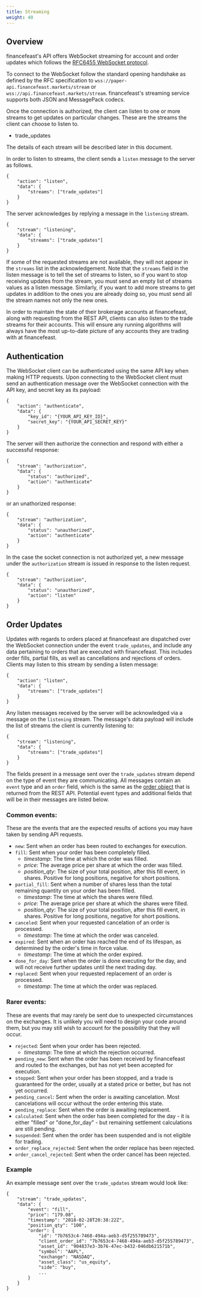 ```yaml
---
title: Streaming
weight: 40
---
```


## Overview
financefeast's API offers WebSocket streaming for account and order updates which follows the [RFC6455 WebSocket protocol](https://tools.ietf.org/html/rfc6455).

To connect to the WebSocket follow the standard opening handshake as defined by the RFC specification to `wss://paper-api.financefeast.markets/stream` or `wss://api.financefeast.markets/stream`. financefeast's streaming service supports both JSON and MessagePack codecs.

Once the connection is authorized, the client can listen to one or more streams
to get updates on particular changes.  These are the streams the client can
choose to listen to.

- trade_updates

The details of each stream will be described later in this document.

In order to listen to streams, the client sends a `listen` message
to the server as follows.
```
{
    "action": "listen",
    "data": {
        "streams": ["trade_updates"]
    }
}
```

The server acknowledges by replying a message in the `listening` stream.

```
{
    "stream": "listening",
    "data": {
        "streams": ["trade_updates"]
    }
}
```

If some of the requested streams are not available, they will not appear
in the `streams` list in the acknowledgement.
Note that the `streams` field in the listen message is to tell
the set of streams to listen, so if you want to stop receiving
updates from the stream, you must send an empty list of streams
values as a listen message.  Similarly, if you want to add more
streams to get updates in addition to the ones you are already
doing so, you must send all the stream names not only the new
ones.

In order to maintain the state of their brokerage accounts at financefeast, along with requesting from the REST API, clients can also
listen to the trade streams for their accounts. This will ensure any running algorithms will always have the most up-to-date
picture of any accounts they are trading with at financefeast.

## Authentication
The WebSocket client can be authenticated using the same API key when making HTTP requests. Upon connecting to the WebSocket
client must send an authentication message over the WebSocket connection with the API key, and secret key as its payload:
```
{
    "action": "authenticate",
    "data": {
        "key_id": "{YOUR_API_KEY_ID}",
        "secret_key": "{YOUR_API_SECRET_KEY}"
    }
}
```

The server will then authorize the connection and respond with either a successful response:

```
{
    "stream": "authorization",
    "data": {
        "status": "authorized",
        "action": "authenticate"
    }
}
```

or an unathorized response:

```
{
    "stream": "authorization",
    "data": {
        "status": "unauthorized",
        "action": "authenticate"
    }
}
```

In the case the socket connection is not authorized yet, a new message under
the `authorization` stream is issued in response to the listen request.

```
{
    "stream": "authorization",
    "data": {
        "status": "unauthorized",
        "action": "listen"
    }
}
```

## Order Updates
Updates with regards to orders placed at financefeast are dispatched over the WebSocket connection under the event `trade_updates`, and include
any data pertaining to orders that are executed with financefeast. This includes order fills, partial fills, as well as cancellations and
rejections of orders. Clients may listen to this stream by sending a listen message:

```
{
    "action": "listen",
    "data": {
        "streams": ["trade_updates"]
    }
}
```

Any listen messages received by the server will be acknowledged via a message on the `listening` stream. The message's
data payload will include the list of streams the client is currently listening to:

```
{
    "stream": "listening",
    "data": {
        "streams": ["trade_updates"]
    }
}
```

The fields present in a message sent over the `trade_updates` stream depend on the type of event they are communicating. All messages
contain an `event` type and an `order` field, which is the same as the [order object](https://docs.financefeast.markets/api-documentation/api-v1/orders/#properties) that is returned from the REST API.
Potential event types and additional fields that will be in their messages are listed below.

### Common events:
These are the events that are the expected results of actions you may have taken by sending API requests.

- `new`: Sent when an order has been routed to exchanges for execution.
- `fill`: Sent when your order has been completely filled.
    - *timestamp*: The time at which the order was filled.
    - *price*: The average price per share at which the order was filled.
    - *position_qty*: The size of your total position, after this fill event, in shares. Positive for long positions, negative for short positions.
- `partial_fill`: Sent when a number of shares less than the total remaining quantity on your order has been filled.
    - *timestamp*: The time at which the shares were filled.
    - *price*: The average price per share at which the shares were filled.
    - *position_qty*: The size of your total position, after this fill event, in shares. Positive for long positions, negative for short positions.
- `canceled`: Sent when your requested cancelation of an order is processed.
    - *timestamp*: The time at which the order was canceled.
- `expired`: Sent when an order has reached the end of its lifespan, as determined by the order's time in force value.
    - *timestamp*: The time at which the order expired.
- `done_for_day`: Sent when the order is done executing for the day, and will not receive further updates until the next trading day.
- `replaced`: Sent when your requested replacement of an order is processed.
    - *timestamp*: The time at which the order was replaced.

### Rarer events:
These are events that may rarely be sent due to unexpected circumstances on the exchanges. It is unlikely you will need to design your
code around them, but you may still wish to account for the possibility that they will occur.

- `rejected`: Sent when your order has been rejected.
    - *timestamp*: The time at which the rejection occurred.
- `pending_new`: Sent when the order has been received by financefeast and routed to the exchanges, but has not yet been accepted for execution.
- `stopped`: Sent when your order has been stopped, and a trade is guaranteed for the order, usually at a stated price or better, but has not yet occurred.
- `pending_cancel`: Sent when the order is awaiting cancelation. Most cancelations will occur without the order entering this state.
- `pending_replace`: Sent when the order is awaiting replacement.
- `calculated`: Sent when the order has been completed for the day - it is either "filled" or "done_for_day" - but remaining settlement calculations are still pending.
- `suspended`: Sent when the order has been suspended and is not eligible for trading.
- `order_replace_rejected`: Sent when the order replace has been rejected.
- `order_cancel_rejected`: Sent when the order cancel has been rejected.

### Example
An example message sent over the `trade_updates` stream would look like:
```
{
    "stream": "trade_updates",
    "data": {
        "event": "fill",
        "price": "179.08",
        "timestamp": "2018-02-28T20:38:22Z",
        "position_qty": "100",
        "order": {
            "id": "7b7653c4-7468-494a-aeb3-d5f255789473",
            "client_order_id": "7b7653c4-7468-494a-aeb3-d5f255789473",
            "asset_id": "904837e3-3b76-47ec-b432-046db621571b",
            "symbol": "AAPL",
            "exchange": "NASDAQ",
            "asset_class": "us_equity",
            "side": "buy",
            ...
        }
    }
}
```
